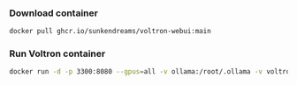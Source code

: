 ### Download container
```bash
docker pull ghcr.io/sunkendreams/voltron-webui:main
```

### Run Voltron container
```bash
docker run -d -p 3300:8080 --gpus=all -v ollama:/root/.ollama -v voltron:/app/backend/data --name voltron --restart always ghcr.io/sunkendreams/voltron-webui:ollama
```
